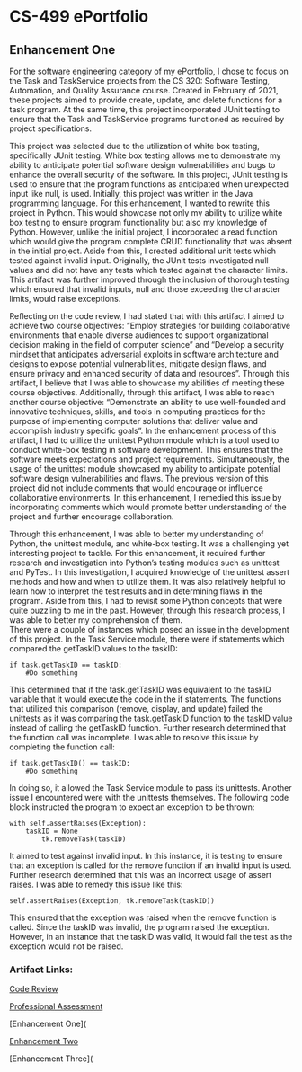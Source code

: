 # CS-499 ePortfolio

## Enhancement One

For the software engineering category of my ePortfolio, I chose to focus on the Task and TaskService projects from the CS 320: Software Testing, Automation, and Quality Assurance course. Created in February of 2021, these projects aimed to provide create, update, and delete functions for a task program. At the same time, this project incorporated JUnit testing to ensure that the Task and TaskService programs functioned as required by project specifications.   

This project was selected due to the utilization of white box testing, specifically JUnit testing. White box testing allows me to demonstrate my ability to anticipate potential software design vulnerabilities and bugs to enhance the overall security of the software. In this project, JUnit testing is used to ensure that the program functions as anticipated when unexpected input like null, is used. Initially, this project was written in the Java programming language. For this enhancement, I wanted to rewrite this project in Python. This would showcase not only my ability to utilize white box testing to ensure program functionality but also my knowledge of Python. However, unlike the initial project, I incorporated a read function which would give the program complete CRUD functionality that was absent in the initial project. Aside from this, I created additional unit tests which tested against invalid input. Originally, the JUnit tests investigated null values and did not have any tests which tested against the character limits. This artifact was further improved through the inclusion of thorough testing which ensured that invalid inputs, null and those exceeding the character limits, would raise exceptions. 
 
Reflecting on the code review, I had stated that with this artifact I aimed to achieve two course objectives: “Employ strategies for building collaborative environments that enable diverse audiences to support organizational decision making in the field of computer science” and “Develop a security mindset that anticipates adversarial exploits in software architecture and designs to expose potential vulnerabilities, mitigate design flaws, and ensure privacy and enhanced security of data and resources”. Through this artifact, I believe that I was able to showcase my abilities of meeting these course objectives. Additionally, through this artifact, I was able to reach another course objective: “Demonstrate an ability to use well-founded and innovative techniques, skills, and tools in computing practices for the purpose of implementing computer solutions that deliver value and accomplish industry specific goals”. In the enhancement process of this artifact, I had to utilize the unittest Python module which is a tool used to conduct white-box testing in software development. This ensures that the software meets expectations and project requirements. Simultaneously, the usage of the unittest module showcased my ability to anticipate potential software design vulnerabilities and flaws. The previous version of this project did not include comments that would encourage or influence collaborative environments. In this enhancement, I remedied this issue by incorporating comments which would promote better understanding of the project and further encourage collaboration. 

Through this enhancement, I was able to better my understanding of Python, the unittest module, and white-box testing. It was a challenging yet interesting project to tackle. For this enhancement, it required further research and investigation into Python’s testing modules such as unittest and PyTest. In this investigation, I acquired knowledge of the unittest assert methods and how and when to utilize them. It was also relatively helpful to learn how to interpret the test results and in determining flaws in the program. Aside from this, I had to revisit some Python concepts that were quite puzzling to me in the past. However, through this research process, I was able to better my comprehension of them.  
There were a couple of instances which posed an issue in the development of this project. In the Task Service module, there were if statements which compared the getTaskID values to the taskID:

	if task.getTaskID == taskID:
		#Do something
 
This determined that if the task.getTaskID was equivalent to the taskID variable that it would execute the code in the if statements. The functions that utilized this comparison (remove, display, and update) failed the unittests as it was comparing the task.getTaskID function to the taskID value instead of calling the getTaskID function. Further research determined that the function call was incomplete. I was able to resolve this issue by completing the function call:

	if task.getTaskID() == taskID:
		#Do something
 
In doing so, it allowed the Task Service module to pass its unittests. Another issue I encountered were with the unittests themselves. The following code block instructed the program to expect an exception to be thrown:
 
	with self.assertRaises(Exception):
		taskID = None
      		tk.removeTask(taskID)
      
It aimed to test against invalid input. In this instance, it is testing to ensure that an exception is called for the remove function if an invalid input is used. Further research determined that this was an incorrect usage of assert raises. I was able to remedy this issue like this:

	self.assertRaises(Exception, tk.removeTask(taskID))

This ensured that the exception was raised when the remove function is called. Since the taskID was invalid, the program raised the exception. However, in an instance that the taskID was valid, it would fail the test as the exception would not be raised. 

### Artifact Links:

[Code Review](https://www.screencast.com/t/xoiB2GQ8Jtb7)

[Professional Assessment](https://diparham.github.io/ePortfolio/)

[Enhancement One](

[Enhancement Two](https://github.com/DIParham/Data-Structures/tree/master/Enhancement2)

[Enhancement Three](
